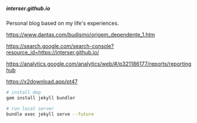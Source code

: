 ##### interser.github.io

Personal blog based on my life's experiences.

https://www.dantas.com/budismo/origem_dependente_1.htm

https://search.google.com/search-console?resource_id=https://interser.github.io/

https://analytics.google.com/analytics/web/#/p321186177/reports/reportinghub

https://x2download.app/pt47

```bash
# install dep
gem install jekyll bundler

# run local server
bundle exec jekyll serve --future
